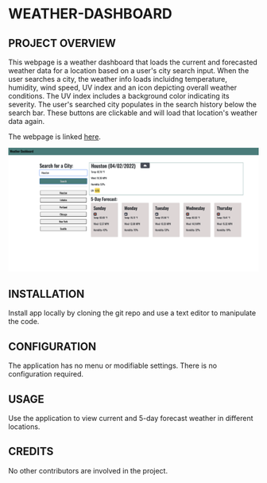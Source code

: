 # WEATHER-DASHBOARD

## PROJECT OVERVIEW
This webpage is a weather dashboard that loads the current and forecasted weather data for a location based on a user's city search input. When the user searches a city, the weather info loads incluidng temperature, humidity, wind speed, UV index and an icon depicting overall weather conditions. The UV index includes a background color indicating its severity. The user's searched city populates in the search history below the search bar. These buttons are clickable and will load that location's weather data again.

The webpage is linked [here](https://millersg47.github.io/weather-dashboard/).

![The weather dashboard application is shown with weather data for Houston populated, and search history listed in clickable buttons on left side of page.](./assets/weather-dash.png)

## INSTALLATION
Install app locally by cloning the git repo and use a text editor to manipulate the code. 

## CONFIGURATION
The application has no menu or modifiable settings. There is no configuration required.

## USAGE
Use the application to view current and 5-day forecast weather in different locations. 

## CREDITS
No other contributors are involved in the project. 
